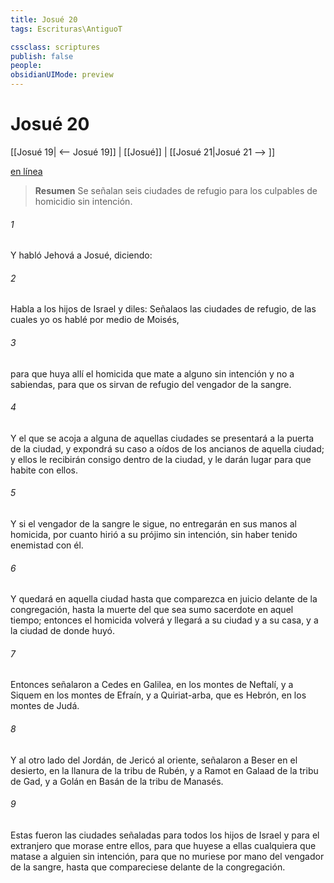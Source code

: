 ```yaml
---
title: Josué 20
tags: Escrituras\AntiguoT

cssclass: scriptures
publish: false
people:
obsidianUIMode: preview
---
```


# Josué 20
[[Josué 19| <-- Josué 19]] | [[Josué]] | [[Josué 21|Josué 21 --> ]]

[en línea](https://churchofjesuschrist.org/study/scriptures/ot/josh/20?lang=spa)

> __Resumen__
Se señalan seis ciudades de refugio para los culpables de homicidio sin intención.

###### 1 
Y habló Jehová a Josué, diciendo:

###### 2 
Habla a los hijos de Israel y diles: Señalaos las ciudades de refugio, de las cuales yo os hablé por medio de Moisés,

###### 3 
para que huya allí el homicida que mate a alguno sin intención y no a sabiendas, para que os sirvan de refugio del vengador de la sangre.

###### 4 
Y el que se acoja a alguna de aquellas ciudades se presentará a la puerta de la ciudad, y expondrá su caso a oídos de los ancianos de aquella ciudad; y ellos le recibirán consigo dentro de la ciudad, y le darán lugar para que habite con ellos.

###### 5 
Y si el vengador de la sangre le sigue, no entregarán en sus manos al homicida, por cuanto hirió a su prójimo sin intención, sin haber tenido enemistad con él.

###### 6 
Y quedará en aquella ciudad hasta que comparezca en juicio delante de la congregación,  hasta la muerte del que sea sumo sacerdote en aquel tiempo; entonces el homicida volverá y llegará a su ciudad y a su casa, y a la ciudad de donde huyó.

###### 7 
Entonces señalaron a Cedes en Galilea, en los montes de Neftalí, y a Siquem en los montes de Efraín, y a Quiriat-arba, que es Hebrón, en los montes de Judá.

###### 8 
Y al otro lado del Jordán, de Jericó al oriente, señalaron a Beser en el desierto, en la llanura de la tribu de Rubén, y a Ramot en Galaad de la tribu de Gad, y a Golán en Basán de la tribu de Manasés.

###### 9 
Estas fueron las ciudades señaladas para todos los hijos de Israel y para el extranjero que morase entre ellos, para que huyese a ellas cualquiera que matase a alguien sin intención, para que no muriese por mano del vengador de la sangre, hasta que compareciese delante de la congregación.

